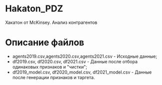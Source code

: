 # Hakaton_PDZ
Хакатон от McKinsey. Анализ контрагентов

# Описание файлов

- agents2019.csv,agents2020.csv,agents2021.csv - Исходные данные;
- df2019.csv, df2020.csv, df2021.csv - Данные после отбора одинаковых признаков и "чистки";
- df2019_model.csv, df2020_model.csv, df2021_model.csv - Данные после генерации признаков и таргета.
